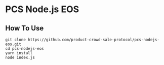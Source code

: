 # PCS Node.js EOS

## How To Use

```
git clone https://github.com/product-crowd-sale-protocol/pcs-nodejs-eos.git
cd pcs-nodejs-eos
yarn install
node index.js
```
